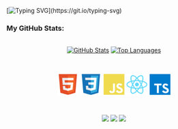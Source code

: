 
[![Typing SVG](https://readme-typing-svg.demolab.com?font=Fira+Code&weight=700&size=25&pause=100&color=6FC4E1&vCenter=true&width=435&lines=Hello%2C+I'm+Wesley+Christian!;I'm+a+Front-End+Developer.;Welcome+to+my+profile!)](https://git.io/typing-svg)

### My GitHub Stats:
<div align="center"><br>
<a href="https://github.com/DrikaDev"><img width ="40%" src="https://github-readme-stats.vercel.app/api?username=WesleyChristian&show_icons=true&theme=dracula" alt="GitHub Stats"/></a>
<a href="https://github.com/DrikaDev"><img width ="42%" src="https://github-readme-stats.vercel.app/api/top-langs/?username=WesleyChristian&layout=compact&theme=dracula" alt="Top Languages" /></a>
</div>

##
<div align="center"><br>
  <img align="center" alt="Wesley-HTML" height="50" width="50" src="https://raw.githubusercontent.com/devicons/devicon/master/icons/html5/html5-original.svg">
  <img align="center" alt="Wesley-CSS" height="50" width="50" src="https://raw.githubusercontent.com/devicons/devicon/master/icons/css3/css3-original.svg">
  <img align="center" alt="Wesley-Js" height="50" width="50" src="https://raw.githubusercontent.com/devicons/devicon/master/icons/javascript/javascript-plain.svg">
  <img align="center" alt="Wesley-React" height="50" width="50" src="https://raw.githubusercontent.com/devicons/devicon/master/icons/react/react-original.svg">
  <img align="center" alt="Wesley-Ts" height="50" width="50" src="https://raw.githubusercontent.com/devicons/devicon/master/icons/typescript/typescript-plain.svg">
</div>

##

<div align="center"><br> 
  <a href="https://www.linkedin.com/in/wesley-christian-" target="_blank"><img src="https://img.shields.io/badge/-LinkedIn-%230077B5?style=for-the-badge&logo=linkedin&logoColor=white" target="_blank"></a>
  <a href="https://instagram.com/wesleychristian_" target="_blank"><img src="https://img.shields.io/badge/-Instagram-%23E4405F?style=for-the-badge&logo=instagram&logoColor=white" target="_blank"></a>
  <a href = "mailto:wesley.wcj@gmail.com"><img src="https://img.shields.io/badge/Gmail-D14836?style=for-the-badge&logo=gmail&logoColor=white" target="_blank"></a> 
</div>
